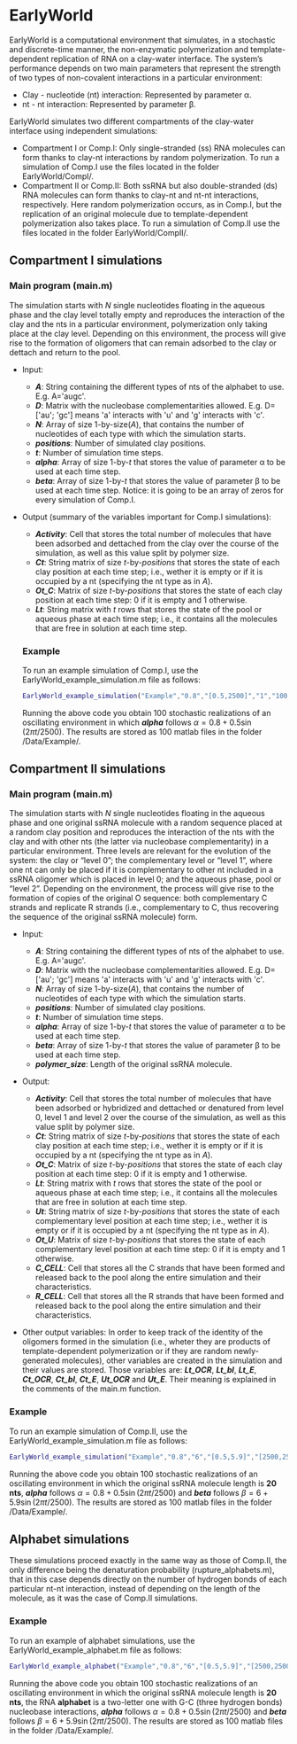 # **EarlyWorld** 
EarlyWorld is a computational environment that simulates, in a stochastic and discrete-time manner, the non-enzymatic polymerization and template-dependent replication of RNA on a clay-water interface. 
The system’s performance depends on two main parameters that represent the strength of two types of non-covalent interactions in a particular environment: 
* Clay - nucleotide (nt) interaction: Represented by parameter α.
* nt - nt interaction: Represented by parameter β.

EarlyWorld simulates two different compartments of the clay-water interface using independent simulations:
* Compartment I or Comp.I: Only single-stranded (ss) RNA molecules can form thanks to clay-nt interactions by random polymerization. To run a simulation of Comp.I use the files located in the folder EarlyWorld/CompI/.
* Compartment II or Comp.II: Both ssRNA but also double-stranded (ds) RNA molecules can form thanks to clay-nt and nt-nt interactions, respectively. Here random polymerization occurs, as in Comp.I, but the replication of an original molecule due to template-dependent polymerization also takes place. To run a simulation of Comp.II use the files located in the folder EarlyWorld/CompII/.

## Compartment I simulations 

### Main program (main.m)
The simulation starts with *N* single nucleotides floating in the aqueous phase and the clay level totally empty and reproduces the interaction of the clay and the nts in a particular environment, polymerization only taking place at the clay level. Depending on this environment, the process will give rise to the formation of oligomers that can remain adsorbed to the clay or dettach and return to the pool.

* Input:
  * **_A_**: String containing the different types of nts of the alphabet to use. E.g. A='augc'.
  * **_D_**: Matrix with the nucleobase complementarities allowed. E.g. D=\['au'; 'gc'\] means 'a' interacts with 'u' and 'g' interacts with 'c'.
  * **_N_**: Array of size 1-by-size(_A_), that contains the number of nucleotides of each type with which the simulation starts.
  * **_positions_**: Number of simulated clay positions.
  * **_t_**: Number of simulation time steps.
  * **_alpha_**: Array of size 1-by-_t_ that stores the value of parameter α to be used at each time step.
  * **_beta_**: Array of size 1-by-_t_ that stores the value of parameter β to be used at each time step. Notice: it is going to be an array of zeros for every simulation of Comp.I.

* Output (summary of the variables important for Comp.I simulations):
  * **_Activity_**: Cell that stores the total number of molecules that have been adsorbed and dettached from the clay over the course of the simulation, as well as this value split by polymer size.
  * **_Ct_**: String matrix of size _t_-by-_positions_ that stores the state of each clay position at each time step; i.e., wether it is empty or if it is occupied by a nt (specifying the nt type as in _A_).
  * **_Ot\_C_**: Matrix of size _t_-by-_positions_ that stores the state of each clay position at each time step: 0 if it is empty and 1 otherwise.
  * **_Lt_**: String matrix with _t_ rows that stores the state of the pool or aqueous phase at each time step; i.e., it contains all the molecules that are free in solution at each time step.
 
  ### Example
  To run an example simulation of Comp.I, use the EarlyWorld_example_simulation.m file as follows:
   ``` matlab
  EarlyWorld_example_simulation("Example","0.8","[0.5,2500]","1","100","1")
  ```
  Running the above code you obtain 100 stochastic realizations of an oscillating environment in which **_alpha_** follows $\alpha=0.8 + 0.5\sin{(2\pi t/2500)}$. The results are stored as 100 matlab files in the folder /Data/Example/.

## Compartment II simulations 

### Main program (main.m)
The simulation starts with *N* single nucleotides floating in the aqueous phase and one original ssRNA molecule with a random sequence placed at a random clay position and reproduces the interaction of the nts with the clay and with other nts (the latter via nucleobase complementarity) in a particular environment. Three levels are relevant for the evolution of the system: the clay or “level 0”; the complementary level or “level 1”, where one nt can only be placed if it is complementary to other nt included in a ssRNA oligomer which is placed in level 0; and the aqueous phase, pool or “level 2”. Depending on the environment, the process will give rise to the formation of copies of the original O sequence: both complementary C strands and replicate R strands (i.e., complementary to C, thus recovering the sequence of the original ssRNA molecule) form.

* Input:
  * **_A_**: String containing the different types of nts of the alphabet to use. E.g. A='augc'.
  * **_D_**: Matrix with the nucleobase complementarities allowed. E.g. D=\['au'; 'gc'\] means 'a' interacts with 'u' and 'g' interacts with 'c'.
  * **_N_**: Array of size 1-by-size(_A_), that contains the number of nucleotides of each type with which the simulation starts.
  * **_positions_**: Number of simulated clay positions.
  * **_t_**: Number of simulation time steps.
  * **_alpha_**: Array of size 1-by-_t_ that stores the value of parameter α to be used at each time step.
  * **_beta_**: Array of size 1-by-_t_ that stores the value of parameter β to be used at each time step.
  * **_polymer\_size_**: Length of the original ssRNA molecule.

* Output:
  * **_Activity_**: Cell that stores the total number of molecules that have been adsorbed or hybridized and dettached or denatured from level 0, level 1 and level 2 over the course of the simulation, as well as this value split by polymer size.
  * **_Ct_**: String matrix of size _t_-by-_positions_ that stores the state of each clay position at each time step; i.e., wether it is empty or if it is occupied by a nt (specifying the nt type as in _A_).
  * **_Ot\_C_**: Matrix of size _t_-by-_positions_ that stores the state of each clay position at each time step: 0 if it is empty and 1 otherwise.
  * **_Lt_**: String matrix with _t_ rows that stores the state of the pool or aqueous phase at each time step; i.e., it contains all the molecules that are free in solution at each time step.
  * **_Ut_**: String matrix of size _t_-by-_positions_ that stores the state of each complementary level position at each time step; i.e., wether it is empty or if it is occupied by a nt (specifying the nt type as in _A_).
  * **_Ot\_U_**: Matrix of size _t_-by-_positions_ that stores the state of each complementary level position at each time step: 0 if it is empty and 1 otherwise.
  * **_C\_CELL_**: Cell that stores all the C strands that have been formed and released back to the pool along the entire simulation and their characteristics.
  * **_R\_CELL_**: Cell that stores all the R strands that have been formed and released back to the pool along the entire simulation and their characteristics.

 * Other output variables:
In order to keep track of the identity of the oligomers formed in the simulation (i.e., wheter they are products of template-dependent polymerization or if they are random newly-generated molecules), other variables are created in the simulation and their values are stored. Those variables are: **_Lt\_OCR_**, **_Lt\_bl_**, **_Lt\_E_**, **_Ct\_OCR_**, **_Ct\_bl_**, **_Ct\_E_**, **_Ut\_OCR_** and **_Ut\_E_**. Their meaning is explained in the comments of the main.m function.

 ### Example
  To run an example simulation of Comp.II, use the EarlyWorld_example_simulation.m file as follows:
   ``` matlab
  EarlyWorld_example_simulation("Example","0.8","6","[0.5,5.9]","[2500,2500]","20","1","100","1","20000")
  ```
  Running the above code you obtain 100 stochastic realizations of an oscillating environment in which the original ssRNA molecule length is **20 nts**, **_alpha_** follows $\alpha=0.8 + 0.5\sin{(2\pi t/2500)}$ and **_beta_** follows $\beta=6 + 5.9\sin{(2\pi t/2500)}$. The results are stored as 100 matlab files in the folder /Data/Example/.

## Alphabet simulations 

These simulations proceed exactly in the same way as those of Comp.II, the only difference being the denaturation probability (rupture_alphabets.m), that in this case depends directly on the number of hydrogen bonds of each particular nt-nt interaction, instead of depending on the length of the molecule, as it was the case of Comp.II simulations.

 ### Example
  To run an example of alphabet simulations, use the EarlyWorld_example_alphabet.m file as follows:
   ``` matlab
  EarlyWorld_example_alphabet("Example","0.8","6","[0.5,5.9]","[2500,2500]","20","1","2","1","20000")
  ```
  Running the above code you obtain 100 stochastic realizations of an oscillating environment in which the original ssRNA molecule length is **20 nts**, the RNA **alphabet** is a two-letter one with G-C (three hydrogen bonds) nucleobase interactions, **_alpha_** follows $\alpha=0.8 + 0.5\sin{(2\pi t/2500)}$ and **_beta_** follows $\beta=6 + 5.9\sin{(2\pi t/2500)}$. The results are stored as 100 matlab files in the folder /Data/Example/.

